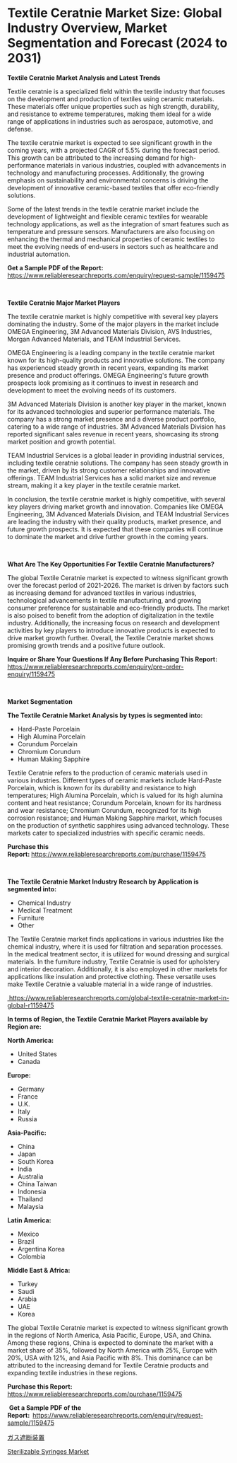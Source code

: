 <p><h1>Textile Ceratnie Market Size: Global Industry Overview, Market Segmentation and Forecast (2024 to 2031)</h1></p><p><strong>Textile Ceratnie Market Analysis and Latest Trends</strong></p>
<p><p>Textile ceratnie is a specialized field within the textile industry that focuses on the development and production of textiles using ceramic materials. These materials offer unique properties such as high strength, durability, and resistance to extreme temperatures, making them ideal for a wide range of applications in industries such as aerospace, automotive, and defense.</p><p>The textile ceratnie market is expected to see significant growth in the coming years, with a projected CAGR of 5.5% during the forecast period. This growth can be attributed to the increasing demand for high-performance materials in various industries, coupled with advancements in technology and manufacturing processes. Additionally, the growing emphasis on sustainability and environmental concerns is driving the development of innovative ceramic-based textiles that offer eco-friendly solutions.</p><p>Some of the latest trends in the textile ceratnie market include the development of lightweight and flexible ceramic textiles for wearable technology applications, as well as the integration of smart features such as temperature and pressure sensors. Manufacturers are also focusing on enhancing the thermal and mechanical properties of ceramic textiles to meet the evolving needs of end-users in sectors such as healthcare and industrial automation.</p></p>
<p><strong>Get a Sample PDF of the Report:&nbsp;</strong> <a href="https://www.reliableresearchreports.com/enquiry/request-sample/1159475">https://www.reliableresearchreports.com/enquiry/request-sample/1159475</a></p>
<p>&nbsp;</p>
<p><strong>Textile Ceratnie Major Market Players</strong></p>
<p><p>The textile ceratnie market is highly competitive with several key players dominating the industry. Some of the major players in the market include OMEGA Engineering, 3M Advanced Materials Division, AVS Industries, Morgan Advanced Materials, and TEAM Industrial Services.</p><p>OMEGA Engineering is a leading company in the textile ceratnie market known for its high-quality products and innovative solutions. The company has experienced steady growth in recent years, expanding its market presence and product offerings. OMEGA Engineering's future growth prospects look promising as it continues to invest in research and development to meet the evolving needs of its customers.</p><p>3M Advanced Materials Division is another key player in the market, known for its advanced technologies and superior performance materials. The company has a strong market presence and a diverse product portfolio, catering to a wide range of industries. 3M Advanced Materials Division has reported significant sales revenue in recent years, showcasing its strong market position and growth potential.</p><p>TEAM Industrial Services is a global leader in providing industrial services, including textile ceratnie solutions. The company has seen steady growth in the market, driven by its strong customer relationships and innovative offerings. TEAM Industrial Services has a solid market size and revenue stream, making it a key player in the textile ceratnie market.</p><p>In conclusion, the textile ceratnie market is highly competitive, with several key players driving market growth and innovation. Companies like OMEGA Engineering, 3M Advanced Materials Division, and TEAM Industrial Services are leading the industry with their quality products, market presence, and future growth prospects. It is expected that these companies will continue to dominate the market and drive further growth in the coming years.</p></p>
<p>&nbsp;</p>
<p><strong>What Are The Key Opportunities For Textile Ceratnie Manufacturers?</strong></p>
<p><p>The global Textile Ceratnie market is expected to witness significant growth over the forecast period of 2021-2026. The market is driven by factors such as increasing demand for advanced textiles in various industries, technological advancements in textile manufacturing, and growing consumer preference for sustainable and eco-friendly products. The market is also poised to benefit from the adoption of digitalization in the textile industry. Additionally, the increasing focus on research and development activities by key players to introduce innovative products is expected to drive market growth further. Overall, the Textile Ceratnie market shows promising growth trends and a positive future outlook.</p></p>
<p><strong>Inquire or Share Your Questions If Any Before Purchasing This Report:</strong> <a href="https://www.reliableresearchreports.com/enquiry/pre-order-enquiry/1159475">https://www.reliableresearchreports.com/enquiry/pre-order-enquiry/1159475</a></p>
<p>&nbsp;</p>
<p><strong>Market Segmentation</strong></p>
<p><strong>The Textile Ceratnie Market Analysis by types is segmented into:</strong></p>
<p><ul><li>Hard-Paste Porcelain</li><li>High Alumina Porcelain</li><li>Corundum Porcelain</li><li>Chromium Corundum</li><li>Human Making Sapphire</li></ul></p>
<p><p>Textile Ceratnie refers to the production of ceramic materials used in various industries. Different types of ceramic markets include Hard-Paste Porcelain, which is known for its durability and resistance to high temperatures; High Alumina Porcelain, which is valued for its high alumina content and heat resistance; Corundum Porcelain, known for its hardness and wear resistance; Chromium Corundum, recognized for its high corrosion resistance; and Human Making Sapphire market, which focuses on the production of synthetic sapphires using advanced technology. These markets cater to specialized industries with specific ceramic needs.</p></p>
<p><strong>Purchase this Report:&nbsp;</strong><a href="https://www.reliableresearchreports.com/purchase/1159475">https://www.reliableresearchreports.com/purchase/1159475</a></p>
<p>&nbsp;</p>
<p><strong>The Textile Ceratnie Market Industry Research by Application is segmented into:</strong></p>
<p><ul><li>Chemical Industry</li><li>Medical Treatment</li><li>Furniture</li><li>Other</li></ul></p>
<p><p>The Textile Ceratnie market finds applications in various industries like the chemical industry, where it is used for filtration and separation processes. In the medical treatment sector, it is utilized for wound dressing and surgical materials. In the furniture industry, Textile Ceratnie is used for upholstery and interior decoration. Additionally, it is also employed in other markets for applications like insulation and protective clothing. These versatile uses make Textile Ceratnie a valuable material in a wide range of industries.</p></p>
<p><a href="https://www.reliableresearchreports.com/global-textile-ceratnie-market-in-global-r1159475">&nbsp;https://www.reliableresearchreports.com/global-textile-ceratnie-market-in-global-r1159475</a></p>
<p><strong>In terms of Region, the Textile Ceratnie Market Players available by Region are:</strong></p>
<p>
    <p> <strong> North America: </strong>
        <ul>
            <li>United States</li>
            <li>Canada</li>
        </ul>
        </p> 
    <p> <strong> Europe: </strong>
        <ul>
            <li>Germany</li>
            <li>France</li>
            <li>U.K.</li>
            <li>Italy</li>
            <li>Russia</li>
        </ul>
        </p> 
    <p> <strong> Asia-Pacific: </strong>
        <ul>
            <li>China</li>
            <li>Japan</li>
            <li>South Korea</li>
            <li>India</li>
            <li>Australia</li>
            <li>China Taiwan</li>
            <li>Indonesia</li>
            <li>Thailand</li>
            <li>Malaysia</li>
        </ul>
        </p> 
    <p> <strong> Latin America: </strong>
        <ul>
            <li>Mexico</li>
            <li>Brazil</li>
            <li>Argentina Korea</li>
            <li>Colombia</li>
        </ul>
        </p> 
    <p> <strong> Middle East & Africa: </strong>
        <ul>
            <li>Turkey</li>
            <li>Saudi</li>
            <li>Arabia</li>
            <li>UAE</li>
            <li>Korea</li>
        </ul>
    </p>
    </p>
<p><p>The global Textile Ceratnie market is expected to witness significant growth in the regions of North America, Asia Pacific, Europe, USA, and China. Among these regions, China is expected to dominate the market with a market share of 35%, followed by North America with 25%, Europe with 20%, USA with 12%, and Asia Pacific with 8%. This dominance can be attributed to the increasing demand for Textile Ceratnie products and expanding textile industries in these regions.</p></p>
<p><strong>Purchase this Report: </strong><a href="https://www.reliableresearchreports.com/purchase/1159475">https://www.reliableresearchreports.com/purchase/1159475</a></p>
<p>&nbsp;<strong>Get a Sample PDF of the Report:&nbsp;&nbsp;</strong><a href="https://www.reliableresearchreports.com/enquiry/request-sample/1159475">https://www.reliableresearchreports.com/enquiry/request-sample/1159475</a></p>
<p><strong></strong></p>
<p><p><a href="https://github.com/oqxogxyvqe90775/Market-Research-Report-List-2/blob/main/252643988564.md">ガス遮断装置</a></p><p><a href="https://github.com/JennyferFeil2023/Market-Research-Report-List-1/blob/main/sterilizable-syringes-market.md">Sterilizable Syringes Market</a></p></p>